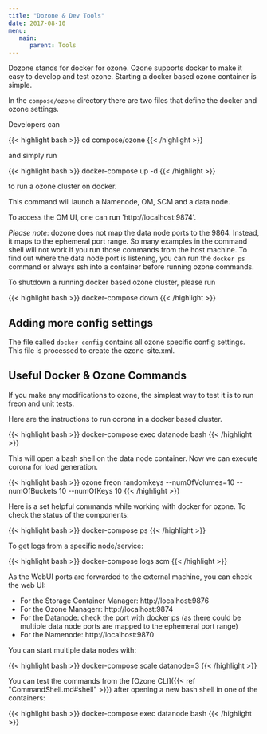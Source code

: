 ```yaml
---
title: "Dozone & Dev Tools"
date: 2017-08-10
menu:
   main:
      parent: Tools
---
```


<!---
  Licensed under the Apache License, Version 2.0 (the "License");
  you may not use this file except in compliance with the License.
  You may obtain a copy of the License at

   http://www.apache.org/licenses/LICENSE-2.0

  Unless required by applicable law or agreed to in writing, software
  distributed under the License is distributed on an "AS IS" BASIS,
  WITHOUT WARRANTIES OR CONDITIONS OF ANY KIND, either express or implied.
  See the License for the specific language governing permissions and
  limitations under the License. See accompanying LICENSE file.
-->

Dozone stands for docker for ozone. Ozone supports docker to make it easy to develop and test ozone.  Starting a docker based ozone container is simple.

In the `compose/ozone` directory there are two files that define the docker and ozone settings.

Developers can

{{< highlight bash >}}
cd compose/ozone
{{< /highlight >}}

and simply run

{{< highlight bash >}}
docker-compose up -d
{{< /highlight >}}

to run a ozone cluster on docker.

This command will launch a Namenode, OM, SCM and a data node.

To access the OM UI, one can run 'http://localhost:9874'.

_Please note_: dozone does not map the data node ports to the 9864. Instead, it maps to the ephemeral port range. So many examples in the command shell will not work if you run those commands from the host machine. To find out where the data node port is listening, you can run the `docker ps` command or always ssh into a container before running ozone commands.

To shutdown a running docker based ozone cluster, please run

{{< highlight bash >}}
docker-compose down
{{< /highlight >}}


Adding more config settings
---------------------------
The file called `docker-config` contains all ozone specific config settings. This file is processed to create the ozone-site.xml.

Useful Docker & Ozone Commands
------------------------------

If you make any modifications to ozone, the simplest way to test it is to run freon and unit tests.

Here are the instructions to run corona in a docker based cluster.

{{< highlight bash >}}
docker-compose exec datanode bash
{{< /highlight >}}

This will open a bash shell on the data node container.
Now we can execute corona for load generation.

{{< highlight bash >}}
ozone freon randomkeys --numOfVolumes=10 --numOfBuckets 10 --numOfKeys 10
{{< /highlight >}}

Here is a set  helpful commands while working with docker for ozone.
To check the status of the components:

{{< highlight bash >}}
docker-compose ps
{{< /highlight >}}

To get logs from a specific node/service:

{{< highlight bash >}}
docker-compose logs scm
{{< /highlight >}}


As the WebUI ports are forwarded to the external machine, you can check the web UI:

* For the Storage Container Manager: http://localhost:9876
* For the Ozone Managerr: http://localhost:9874
* For the Datanode: check the port with docker ps (as there could be multiple data node ports are mapped to the ephemeral port range)
* For the Namenode: http://localhost:9870

You can start multiple data nodes with:

{{< highlight bash >}}
docker-compose scale datanode=3
{{< /highlight >}}

You can test the commands from the [Ozone CLI]({{< ref "CommandShell.md#shell" >}}) after opening a new bash shell in one of the containers:

{{< highlight bash >}}
docker-compose exec datanode bash
{{< /highlight >}}
